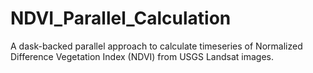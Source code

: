 # NDVI_Parallel_Calculation
A dask-backed parallel approach to calculate timeseries of Normalized Difference Vegetation Index (NDVI) from USGS Landsat images. 
